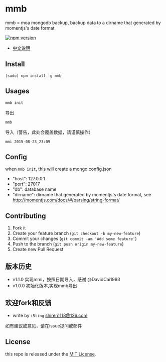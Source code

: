 # mmb

mmb = moa mongodb backup, backup data to a dirname that generated by momentjs's date format

[![npm version](https://badge.fury.io/js/mmb.svg)](http://badge.fury.io/js/mmb)

- [中文说明](README.zh.md)

## Install

    [sudo] npm install -g mmb
    
## Usages

    mmb init

导出

    mmb
    
导入（警告，此处会覆盖数据，请谨慎操作）

    mmi 2015-08-23_23:09


## Config

when `mmb init`, this will create a mongo.config.json

- "host": 127.0.0.1
- "port": 27017
- "db": database name
- "dirname": dirname that generated by momentjs's date format,  see http://momentjs.com/docs/#/parsing/string-format/


## Contributing

1. Fork it
2. Create your feature branch (`git checkout -b my-new-feature`)
3. Commit your changes (`git commit -am 'Add some feature'`)
4. Push to the branch (`git push origin my-new-feature`)
5. Create new Pull Request

## 版本历史

- v1.1.0 实现mmi，按照日期导入，感谢 @DavidCai1993
- v1.0.0 初始化版本,实现mmb导出

## 欢迎fork和反馈

- write by `i5ting` shiren1118@126.com

如有建议或意见，请在issue提问或邮件

## License

this repo is released under the [MIT
License](http://www.opensource.org/licenses/MIT).
